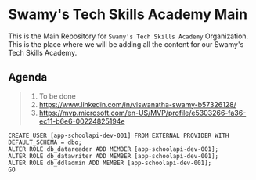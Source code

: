 # Swamy's Tech Skills Academy Main

This is the Main Repository for `Swamy's Tech Skills Academy` Organization. This is the place where we will be adding all the content for our Swamy's Tech Skills Academy.

## Agenda

> 1. To be done
> 1. <https://www.linkedin.com/in/viswanatha-swamy-b57326128/>
> 1. <https://mvp.microsoft.com/en-US/MVP/profile/e5303266-fa36-ec11-b6e6-00224825194e>

```text
CREATE USER [app-schoolapi-dev-001] FROM EXTERNAL PROVIDER WITH DEFAULT_SCHEMA = dbo;
ALTER ROLE db_datareader ADD MEMBER [app-schoolapi-dev-001];
ALTER ROLE db_datawriter ADD MEMBER [app-schoolapi-dev-001];
ALTER ROLE db_ddladmin ADD MEMBER [app-schoolapi-dev-001];
GO
```
